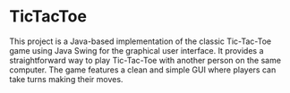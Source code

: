 # TicTacToe

This project is a Java-based implementation of the classic Tic-Tac-Toe game using Java Swing for the graphical user interface. It provides a straightforward way to play Tic-Tac-Toe with another person on the same computer. The game features a clean and simple GUI where players can take turns making their moves. 
